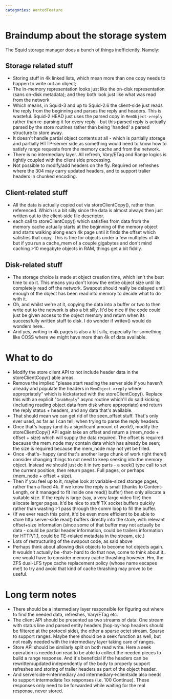 ```yaml
---
categories: WantedFeature
---
```

# Braindump about the storage system

The Squid storage manager does a bunch of things inefficiently. Namely:

## Storage related stuff

- Storing stuff in 4k linked lists, which mean more than one copy
    needs to happen to write out an object;
- The in-memory representation looks just like the on-disk
    representation (sans on-disk metadata); and they both look just like
    what was read from the network
- Which means, in Squid-3 and up to Squid-2.6 the client-side just
    reads the reply from the beginning and parses the reply and headers.
    This is wasteful. Squid-2 HEAD just uses the parsed copy in
    `MemObject->reply` rather than re-parsing it for every reply - but
    this parsed reply is actually parsed by the store routines rather
    than being 'handed' a parsed structure to store away.
- It doesn't handle partial object contents at all - which is
    partially storage and partially HTTP-server side as something would
    need to know how to satisfy range requests from the memory cache and
    from the network.
- There is no intermediary layer. All refresh, Vary/ETag and Range
    logics is tightly coupled with the client side processing.
- Not possible to modify/add headers on the fly. Required on refreshes
    where the 304 may carry updated headers, and to support tralier
    headers in chunked encoding.

## Client-related stuff

- All the data is actually copied out via storeClientCopy(), rather
    than referenced. Which is a bit silly since the data is almost
    always then just written out to the client-side file descriptor.
- each call to storeClientCopy() which satisfies from data from the
    memory cache actually starts at the beginning of the memory object
    and starts walking along each 4k page until it finds the offset
    which satisfies that copy. This is fine for objects under a few
    multiples of 4k but if you run a cache_mem of a couple gigabytes
    and don't mind caching \>10 megabyte objects in RAM, things get a
    bit fiddly.

## Disk-related stuff

- The storage choice is made at object creation time, which isn't the
    best time to do it. This means you don't know the entire object size
    until its completely read off the network. Swapout should really be
    delayed until enough of the object has been read into memory to
    decide what to do with it.
-  Oh, and whilst we're at it, copying the data into a buffer or two to
    then write out to the network is also a bit silly. It'd be nice if
    the code could just be given access to the object memory and return
    when its successfully written stuff to disk. I do wonder if writev()
    would do wonders here..
-  And yes, writing in 4k pages is also a bit silly, especially for
    something like COSS where we might have more than 4k of data
    available.

# What to do

-  Modify the store client API to not include header data in the
    storeClientCopy() able areas.
-  Remove the implied "please start reading the server side if you
    haven't already and populate the headers in `MemObject->reply` where
    appropriately" which is kickstarted with the storeClientCopy().
    Replace this with an explicit "`GrabReply`" async routine which'll
    do said kicking (including reading object data from disk where
    appropriate) and return the reply status + headers, and any data
    that's available.
-  That should mean we can get rid of the seen_offset stuff. That's
    only ever used, as far as I can tell, when trying to parse the reply
    headers.
-  Once that's happy (and its a significant amount of work\!), modify
    the storeClientCopy() API again take an offset and return a
    (mem_node + offset + size) which will supply the data required. The
    offset is required because the mem_node may contain data which has
    already be seen; the size is required because the mem_node may not
    yet be filled.
-  Once -that's- happy (and that's another large chunk of work right
    there\!) consider changing things to not need to keep seeking into
    the memory object. Instead we should just do it in two parts - a
    seek() type call to set the current position, then return pages.
    Full pages, or perhaps (mem_node + offset + size).
-  Then if you feel up to it, maybe look at variable-sized storage
    pages, rather than a fixed 4k. If we know the reply is small (thanks
    to Content-Length, or it managed to fit inside one read() buffer)
    then only allocate a suitable size. If the reply is large (say, a
    very large video file) then allocate larger pages. It'd be nice to
    stuff TX socket buffers quickly rather than wasting \>1 pass through
    the comm loop to fill the buffer.
-  (If we ever reach this point, it'd be even more efficient to be able
    to store http server-side read() buffers directly into the store,
    with relevant offset+size information (since some of that buffer may
    not actually be data - could be partial header information, could be
    trailers information for HTTP/1.1, could be TE-related metadata in
    the stream, etc.)
-  Lots of restructuring of the swapout code, as said above
-  Perhaps think about allowing disk objects to become hot objects
    again. It wouldn't actually be -that- hard to do that now, come to
    think about it.. one would have to consider memory cache thrashing
    however. Hm, the ZFS dual-LFS type cache replacement policy (whose
    name escapes me\!) to try and avoid that kind of cache thrashing may
    prove to be useful.

# Long term notes

-  There should be a intermediary layer responsible for figuring out
    where to find the needed data, refreshes, Vary/ETag etc.
-  The client API should be presented as two streams of data. One
    stream with status line and parsed entity headers (hop-by-hop
    headers should be filtered at the protocol side), the other a sparse
    octet stream. Sparse to support ranges. Maybe there should be a seek
    function as well, but not really needed with the intermediary layer
    taking care of ranges.
-  Store API should be similarly split on both read write. Here a seek
    operation is needed on read to be able to collect the needed pieces
    to build a range response. And it's beneficial if the headers can be
    rewritten/updated independently of the body to properly support
    refreshes and storing of trailer headers as part of the object
    header.
-  And serverside-\>intermediary and intermediary-\>clientside also
    needs to support intermediate 1xx responses (i.e. 100 Continue).
    These responses only need to be forwarded while waiting for the real
    response, never stored.
